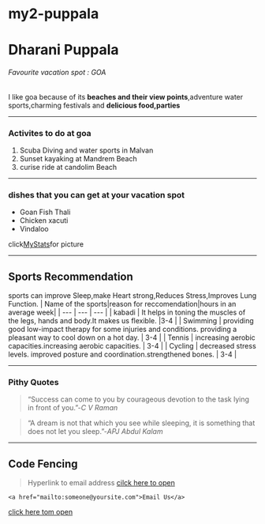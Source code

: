 # my2-puppala
# Dharani Puppala
###### Favourite vacation spot : GOA
I like goa because of its  **beaches and their view points**,adventure water sports,charming festivals and **delicious food,parties**

***

### Activites to do at goa
1. Scuba Diving and water sports in Malvan
2. Sunset kayaking at Mandrem Beach
3. curise ride at candolim Beach

***

### dishes that you can get at your vacation spot
* Goan Fish Thali
* Chicken xacuti
* Vindaloo

click[MyStats](MyStats.md)for picture

***
## Sports Recommendation
sports can improve  Sleep,make Heart strong,Reduces Stress,Improves Lung Function.
| Name of the sports|reason for reccomendation|hours in an average week|
| --- | --- | --- |
| kabadi | It helps in toning the muscles of the legs, hands and body.It makes us flexible. |3-4 |
| Swimming | providing good low-impact therapy for some injuries and conditions. providing a pleasant way to cool down on a hot day. | 3-4 |
| Tennis | increasing aerobic capacities.increasing aerobic capacities. | 3-4 |
| Cycling | decreased stress levels. improved posture and coordination.strengthened bones. | 3-4 |

***

### Pithy Quotes
>“Success can come to you by courageous devotion to the task lying in front of you.”-*C V Raman*

>“A dream is not that which you see while sleeping, it is something that does not let you sleep.”-*APJ Abdul Kalam*

***

## Code Fencing
> Hyperlink to email address
[cilck here to open](https://stackoverflow.com/questions/51031396/hyperlink-to-email-address)

```
<a href="mailto:someone@yoursite.com">Email Us</a> 

```

[click here tom open](https://css-tricks.com/snippets/html/mailto-links/)




